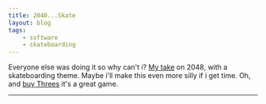 ```yaml
---
title: 2040...Skate
layout: blog
tags:
    - software
    - skateboarding
---
```


Everyone else was doing it so why can't i? [My take](http://leejo.github.io/2040skate/) on 2048, with a skateboarding theme. Maybe i'll make this even more silly if i get time. Oh, and [buy Threes](http://asherv.com/threes/) it's a great game.

<hr />
